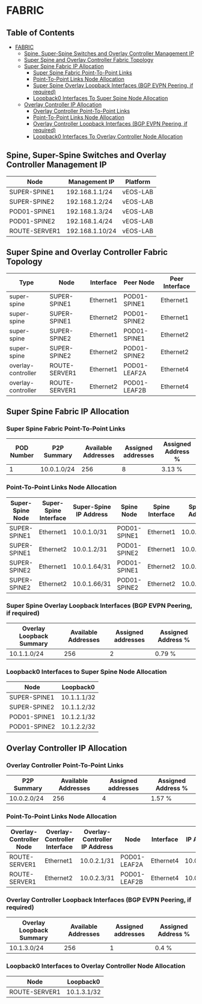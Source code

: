 # FABRIC

## Table of Contents

- [FABRIC](#fabric )
  - [Spine, Super-Spine Switches and Overlay Controller Management IP](#spine-super-spine-switches-and-overlay-controller-management-ip)
  - [Super Spine and Overlay Controller Fabric Topology](#super-spine-and-overlay-controller-fabric-topology)
  - [Super Spine Fabric IP Allocation](#super-spine-fabric-ip-allocation)
    - [Super Spine Fabric Point-To-Point Links](#super-spine-fabric-point-to-point-links)
    - [Point-To-Point Links Node Allocation](#point-to-point-links-node-allocation)
    - [Super Spine Overlay Loopback Interfaces (BGP EVPN Peering, if required)](#super-spine-overlay-loopback-interfaces-bgp-evpn-peering-if-required)
    - [Loopback0 Interfaces To Super Spine Node Allocation](#loopback0-interfaces-to-super-spine-node-allocation)
  - [Overlay Controller IP Allocation](#overlay-controller-ip-allocation)
    - [Overlay Controller Point-To-Point Links](#overlay-controller-point-to-point-links)
    - [Point-To-Point Links Node Allocation](#point-to-point-links-node-allocation)
    - [Overlay Controller Loopback Interfaces (BGP EVPN Peering, if required)](#overlay-controller-loopback-interfaces-bgp-evpn-peering-if-required)
    - [Loopback0 Interfaces To Overlay Controller Node Allocation](#loopback0-interfaces-to-overlay-controller-node-allocation)

## Spine, Super-Spine Switches and Overlay Controller Management IP

| Node | Management IP | Platform |
| ---- | ------------- | -------- |
| SUPER-SPINE1 | 192.168.1.1/24 | vEOS-LAB |
| SUPER-SPINE2 | 192.168.1.2/24 | vEOS-LAB |
| POD01-SPINE1 | 192.168.1.3/24 | vEOS-LAB |
| POD01-SPINE2 | 192.168.1.4/24 | vEOS-LAB |
| ROUTE-SERVER1 | 192.168.1.10/24 | vEOS-LAB |

## Super Spine and Overlay Controller Fabric Topology

| Type | Node | Interface | Peer Node | Peer Interface |
| ---- | --------- | -------------- | --------- | -------------- |
| super-spine | SUPER-SPINE1 | Ethernet1 | POD01-SPINE1 | Ethernet1 |
| super-spine | SUPER-SPINE1 | Ethernet2 | POD01-SPINE2 | Ethernet1 |
| super-spine | SUPER-SPINE2 | Ethernet1 | POD01-SPINE1 | Ethernet2 |
| super-spine | SUPER-SPINE2 | Ethernet2 | POD01-SPINE2 | Ethernet2 |
| overlay-controller | ROUTE-SERVER1 | Ethernet1 | POD01-LEAF2A | Ethernet4 |
| overlay-controller | ROUTE-SERVER1 | Ethernet2 | POD01-LEAF2B | Ethernet4 |

## Super Spine Fabric IP Allocation

### Super Spine Fabric Point-To-Point Links

| POD Number | P2P Summary | Available Addresses | Assigned addresses | Assigned Address % |
| ----------- | ----------- | ------------------- | ------------------ | ------------------ |
| 1 | 10.0.1.0/24 | 256 | 8 | 3.13 % |

### Point-To-Point Links Node Allocation

| Super-Spine Node | Super-Spine Interface | Super-Spine IP Address | Spine Node | Spine Interface | Spine IP Address |
| --------- | -------------- | --------------- | ---------- | --------------- | ---------------- |
| SUPER-SPINE1 | Ethernet1 | 10.0.1.0/31| POD01-SPINE1| Ethernet1 | 10.0.1.1/31 |
| SUPER-SPINE1 | Ethernet2 | 10.0.1.2/31| POD01-SPINE2| Ethernet1 | 10.0.1.3/31 |
| SUPER-SPINE2 | Ethernet1 | 10.0.1.64/31| POD01-SPINE1| Ethernet2 | 10.0.1.65/31 |
| SUPER-SPINE2 | Ethernet2 | 10.0.1.66/31| POD01-SPINE2| Ethernet2 | 10.0.1.67/31 |

### Super Spine Overlay Loopback Interfaces (BGP EVPN Peering, if required)

| Overlay Loopback Summary | Available Addresses | Assigned addresses | Assigned Address % |
| ------------------------ | ------------------- | ------------------ | ------------------ |
| 10.1.1.0/24 | 256 | 2 | 0.79 % |

### Loopback0 Interfaces to Super Spine Node Allocation

| Node | Loopback0 |
| ---- | --------- |
| SUPER-SPINE1 | 10.1.1.1/32 |
| SUPER-SPINE2 | 10.1.1.2/32 |
| POD01-SPINE1 | 10.1.2.1/32 |
| POD01-SPINE2 | 10.1.2.2/32 |

## Overlay Controller IP Allocation

### Overlay Controller Point-To-Point Links

| P2P Summary | Available Addresses | Assigned addresses | Assigned Address % |
| ----------- | ------------------- | ------------------ | ------------------ |
| 10.0.2.0/24 | 256 | 4 | 1.57 % |

### Point-To-Point Links Node Allocation

| Overlay-Controller Node | Overlay-Controller Interface | Overlay-Controller IP Address | Node | Interface | IP Address |
| ----------------------- | ---------------------------- | ----------------------------- | ---- | --------- | ---------- |
| ROUTE-SERVER1 | Ethernet1 | 10.0.2.1/31| POD01-LEAF2A| Ethernet4 | 10.0.2.0/31 |
| ROUTE-SERVER1 | Ethernet2 | 10.0.2.3/31| POD01-LEAF2B| Ethernet4 | 10.0.2.2/31 |

### Overlay Controller Loopback Interfaces (BGP EVPN Peering, if required)

| Overlay Loopback Summary | Available Addresses | Assigned addresses | Assigned Address % |
| ------------------------ | ------------------- | ------------------ | ------------------ |
| 10.1.3.0/24 | 256 | 1 | 0.4 % |

### Loopback0 Interfaces to Overlay Controller Node Allocation

| Node | Loopback0 |
| ---- | --------- |
| ROUTE-SERVER1 | 10.1.3.1/32 |
